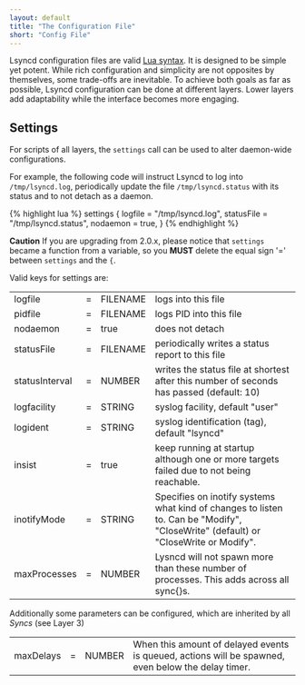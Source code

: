 ```yaml
---
layout: default
title: "The Configuration File"
short: "Config File" 
---
```

Lsyncd configuration files are valid [Lua syntax](http://www.lua.org/). It is designed to be simple yet potent. While rich configuration and simplicity are not opposites by themselves, some trade-offs are inevitable. To achieve both goals as far as possible, Lsyncd configuration can be done at different layers. Lower layers add adaptability while the interface becomes more engaging.

Settings
--------
For scripts of all layers, the ```settings``` call can be used to alter daemon-wide configurations.

For example, the following code will instruct Lsyncd to log into ```/tmp/lsyncd.log```, periodically update the file ```/tmp/lsyncd.status``` with its status and to not detach as a daemon.

{% highlight lua %}
settings {
   logfile    = "/tmp/lsyncd.log",
   statusFile = "/tmp/lsyncd.status",
   nodaemon   = true,
}
{% endhighlight %}

**Caution**
If you are upgrading from 2.0.x, please notice that `settings` became a function from a variable, so you **MUST** delete the equal sign '=' between `settings` and the `{`.

Valid keys for settings are:

<table>

 <tr><td> logfile
</td><td> =
</td><td> FILENAME
</td><td> logs into this file
</td></tr>

 <tr><td> pidfile
</td><td> =
</td><td> FILENAME
</td><td> logs PID into this file
</td></tr>

 <tr><td> nodaemon
</td><td> =
</td><td> true
</td><td> does not detach
</td></tr>

 <tr><td> statusFile
</td><td> =
</td><td> FILENAME
</td><td> periodically writes a status report to this file
</td></tr>

 <tr><td> statusInterval
</td><td> =
</td><td> NUMBER
</td><td> writes the status file at shortest after this number of seconds has passed (default: 10)
</td></tr>

 <tr><td> logfacility
</td><td> =
</td><td> STRING
</td><td> syslog facility, default "user"
</td></tr>

 <tr><td> logident
</td><td> =
</td><td> STRING
</td><td> syslog identification (tag), default "lsyncd"
</td></tr>

 <tr><td> insist
</td><td> =
</td><td> true
</td><td> keep running at startup although one or more targets failed due to not being reachable.
</td></tr>

 <tr><td> inotifyMode
</td><td> =
</td><td> STRING
</td><td> Specifies on inotify systems what kind of changes to listen to. Can be "Modify", "CloseWrite" (default) or "CloseWrite or Modify".
</td></tr>

 <tr><td> maxProcesses
</td><td> =
</td><td> NUMBER
</td><td> Lysncd will not spawn more than these number of processes. This adds across all sync{}s.
</td></tr>

</table>

Additionally some parameters can be configured, which are inherited by all _Syncs_ (see Layer 3)

<table>
 <tr><td> maxDelays
</td><td> =
</td><td> NUMBER
</td><td> When this amount of delayed events is queued, actions will be spawned, even below the delay timer.
</td></tr>
</table>
